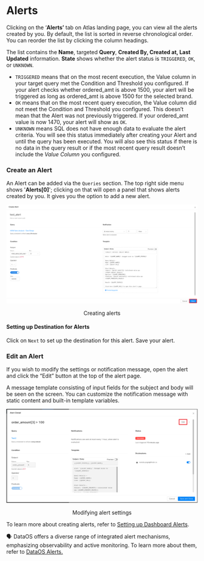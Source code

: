 # Alerts

Clicking on the ‘**Alerts’** tab on Atlas landing page, you can view all the alerts created by you. By default, the list is sorted in reverse chronological order. You can reorder the list by clicking the column headings. 

The list contains the **Name**, targeted **Query**, **Created By, Created at, Last Updated** information. **State** shows whether the alert status is `TRIGGERED`, `OK`, or `UNKNOWN`.

- `TRIGGERED` means that on the most recent execution, the Value column in your target query met the Condition and Threshold you configured. If your alert checks whether ordered_amt is above 1500, your alert will be triggered as long as ordered_amt  is above 1500 for the selected brand.
- `OK` means that on the most recent query execution, the Value column did not meet the Condition and Threshold you configured. This doesn’t mean that the Alert was not previously triggered. If your ordered_amt value is now 1470, your alert will show as `OK`.
- `UNKNOWN` means SQL does not have enough data to evaluate the alert criteria. You will see this status immediately after creating your Alert and until the query has been executed. You will also see this status if there is no data in the query result or if the most recent query result doesn’t include the *Value Column* you configured.

### **Create an Alert**

An Alert can be added via the `Queries` section. The top right side menu shows '**Alerts[0]**'; clicking on that will open a panel that shows alerts created by you. It gives you the option to add a new alert. 

![Setting up alerts](alerts/create_alert.png)
<figcaption align = "center">Creating alerts </figcaption>

#### **Setting up Destination for Alerts**

Click on `Next` to set up the destination for this alert. Save your alert.

### **Edit an Alert**

If you wish to modify the settings or notification message, open the alert and click the “Edit” button at the top of the alert page.

A message template consisting of input fields for the subject and body will be seen on the screen. You can customize the notification message with static content and built-in template variables.

![Modifying alert settings](alerts/configure_alert.png)

<figcaption align = "center">Modifying alert settings</figcaption>

To learn more about creating alerts, refer to [Setting up Dashboard Alerts](/dataos_alerts/dashboard_alerts/).

<aside class="callout"> 🗣 DataOS offers a diverse range of integrated alert mechanisms, emphasizing observability and active monitoring.  To learn more about them, refer to <a href="/dataos_alerts/">DataOS Alerts.</a></aside>